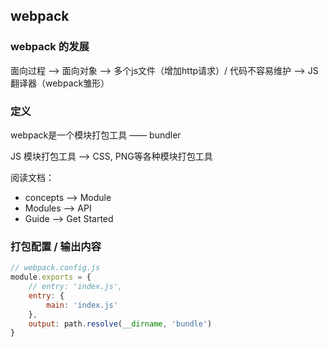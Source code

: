 ## webpack

### webpack 的发展

面向过程 ——> 面向对象 ——> 多个js文件（增加http请求）/ 代码不容易维护 ——> JS翻译器（webpack雏形）

### 定义

webpack是一个模块打包工具 —— bundler

JS 模块打包工具 ——> CSS, PNG等各种模块打包工具

阅读文档：

* concepts ——> Module
* Modules ——> API
* Guide ——> Get Started

### 打包配置 / 输出内容

```js
// webpack.config.js
module.exports = {
    // entry: 'index.js',
    entry: {
        main: 'index.js'
    },
    output: path.resolve(__dirname, 'bundle')
}
```


